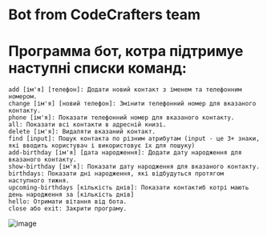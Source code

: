 # Bot from CodeCrafters team

# Программа бот, котра підтримуе наступні списки команд:

    add [ім'я] [телефон]: Додати новий контакт з іменем та телефонним номером.
    change [ім'я] [новий телефон]: Змінити телефонний номер для вказаного контакту.
    phone [ім'я]: Показати телефонний номер для вказаного контакту.
    all: Показати всі контакти в адресній книзі.
    delete [ім'я]: Видаляти вказаний контакт.
    find [input]: Пошук контакта по різним атрибутам (input - це 3+ знаки, які вводить користувач і використовує їх для пошуку)
    add-birthday [ім'я] [дата народження]: Додати дату народження для вказаного контакту.
    show-birthday [ім'я]: Показати дату народження для вказаного контакту.
    birthdays: Показати дні народження, які відбудуться протягом наступного тижня.
    upcoming-birthdays [кількість днів]: Показати контактиб котрі мають день народження за [кількість днів]
    hello: Отримати вітання від бота.
    close або exit: Закрити програму.

![image](https://user-images.githubusercontent.com/37078272/270381693-90d0e16c-f2e7-47c3-a80d-d6217ec77097.png)
